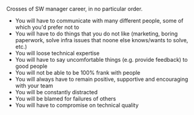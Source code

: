 Crosses of SW manager career, in no particular order.

* You will have to communicate with many different people, some of which you'd prefer not to
* You will have to do things that you do not like (marketing, boring paperwork, solve infra issues that noone else knows/wants to solve, etc.)
* You will loose technical expertise
* You will have to say uncomfortable things (e.g. provide feedback) to good people
* You will not be able to be 100% frank with people
* You will always have to remain positive, supportive and encouraging with your team
* You will be constantly distracted
* You will be blamed for failures of others
* You will have to compromise on technical quality
